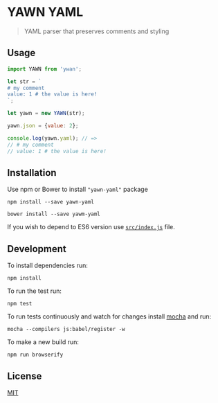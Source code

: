 # YAWN YAML

> YAML parser that preserves comments and styling

## Usage

```js
import YAWN from 'ywan';

let str = `
# my comment
value: 1 # the value is here!
`;

let yawn = new YAWN(str);

yawn.json = {value: 2};

console.log(yawn.yaml); // =>
// # my comment
// value: 1 # the value is here!

```

## Installation

Use npm or Bower to install `"yawn-yaml"` package

```
npm install --save yawn-yaml
```

```
bower install --save yawm-yaml
```

If you wish to depend to ES6 version use [`src/index.js`](./src/index.js) file.

## Development

To install dependencies run:

```
npm install
```

To run the test run:

```
npm test
```

To run tests continuously and watch for changes install [mocha](https://mochajs.org/) and run:

```
mocha --compilers js:babel/register -w
```

To make a new build run:

```
npm run browserify
```


## License
[MIT](./LICENSE)